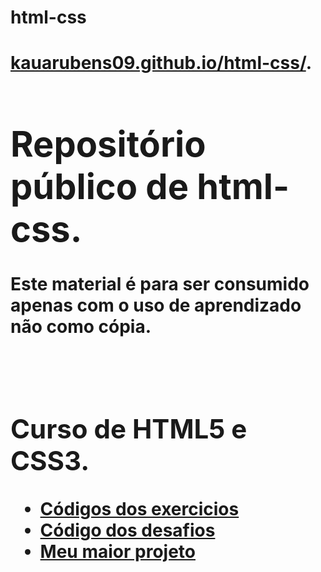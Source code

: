 # html-css
<h1><a href="https://kauarubens09.github.io/html-css/">kauarubens09.github.io/html-css/<a>.

<h1>Repositório público de html-css.</h1>

<p>Este material é para ser consumido apenas com o uso de aprendizado não como cópia.</p>
<br>
<h2>Curso de HTML5 e CSS3.</h2>
<ul>
    <li><a href="https://github.com/kauarubens09/html-css/tree/main/exercicios">Códigos dos exercicios</a></li>
    <li><a href="https://github.com/kauarubens09/html-css/tree/main/desafios">Código dos desafios</a></li>
    <li><a href="https://kauarubens09.github.io/html-css/desafios/desafio%2010/index.html">Meu maior projeto</a></li>
</ul>